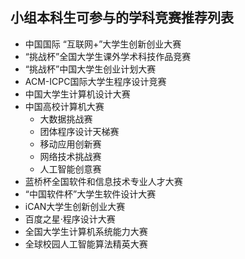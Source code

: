 ## 小组本科生可参与的学科竞赛推荐列表
- 中国国际 “互联网+”大学生创新创业大赛
- “挑战杯”全国大学生课外学术科技作品竞赛
- “挑战杯”中国大学生创业计划大赛
- ACM-ICPC国际大学生程序设计竞赛
- 中国大学生计算机设计大赛
- 中国高校计算机大赛
   - 大数据挑战赛
   - 团体程序设计天梯赛
   - 移动应用创新赛
   - 网络技术挑战赛
   - 人工智能创意赛
- 蓝桥杯全国软件和信息技术专业人才大赛
- “中国软件杯”大学生软件设计大赛
- iCAN大学生创新创业大赛
- 百度之星·程序设计大赛
- 全国大学生计算机系统能力大赛
- 全球校园人工智能算法精英大赛
